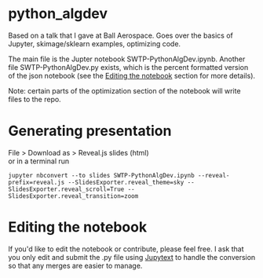 # python_algdev
Based on a talk that I gave at Ball Aerospace. Goes over the basics of Jupyter, skimage/sklearn examples, optimizing code.

The main file is the Jupter notebook SWTP-PythonAlgDev.ipynb. Another file SWTP-PythonAlgDev.py exists, which is the percent formatted
version of the json notebook (see the [Editing the notebook](#editing-the-notebook) section for more details).

Note: certain parts of the optimization section of the notebook will write files to the repo.

# Generating presentation
File > Download as > Reveal.js slides (html)  
or in a terminal run
```
jupyter nbconvert --to slides SWTP-PythonAlgDev.ipynb --reveal-prefix=reveal.js --SlidesExporter.reveal_theme=sky --SlidesExporter.reveal_scroll=True --SlidesExporter.reveal_transition=zoom
```

# Editing the notebook
If you'd like to edit the notebook or contribute, please feel free. I ask that you only edit and submit the .py file using [Jupytext](https://github.com/mwouts/jupytext) to handle the conversion so that any merges are easier to manage.
